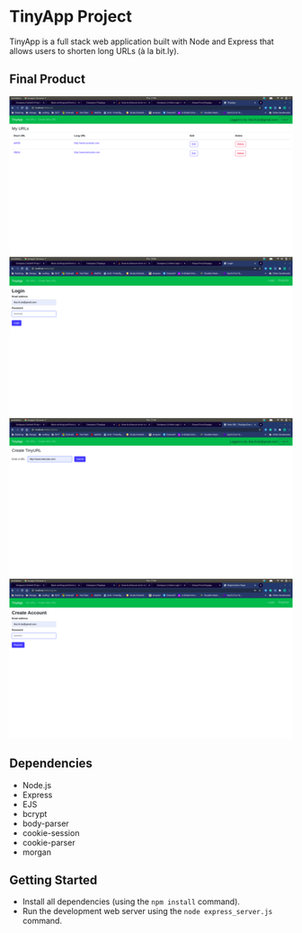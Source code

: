# TinyApp Project

TinyApp is a full stack web application built with Node and Express that allows users to shorten long URLs (à la bit.ly).

## Final Product

!["screenshot of Main URLs page"](https://github.com/DespoTron/tinyapp/blob/master/docs/Main-URL-Page.png)
!["screenshot of Login Page"](https://github.com/DespoTron/tinyapp/blob/master/docs/Login-Page.png)
!["screenshot of Creating a New URL Link"](https://github.com/DespoTron/tinyapp/blob/master/docs/Create-New-URL-Page.png)
!["screenshot of Registration Page"](https://github.com/DespoTron/tinyapp/blob/master/docs/Registration-Page.png)

## Dependencies

- Node.js
- Express
- EJS
- bcrypt
- body-parser
- cookie-session
- cookie-parser
- morgan

## Getting Started

- Install all dependencies (using the `npm install` command).
- Run the development web server using the `node express_server.js` command.